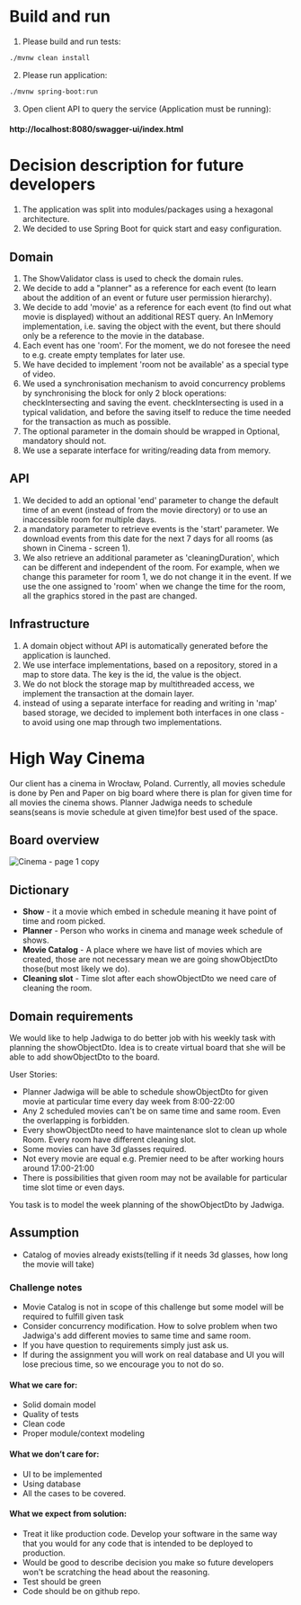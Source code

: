 # Build and run
1. Please build and run tests:
```bash
./mvnw clean install
```
2. Please run application:
```bash
./mvnw spring-boot:run
```
3. Open client API to query the service (Application must be running):
#### http://localhost:8080/swagger-ui/index.html

# Decision description for future developers
1. The application was split into modules/packages using a hexagonal architecture.
2. We decided to use Spring Boot for quick start and easy configuration.

## Domain
1. The ShowValidator class is used to check the domain rules.
2. We decide to add a "planner" as a reference for each event (to learn about the addition of an event or future user permission hierarchy).
3. We decide to add 'movie' as a reference for each event (to find out what movie is displayed) without an additional REST query. An InMemory implementation, i.e. saving the object with the event, but there should only be a reference to the movie in the database.
4. Each event has one 'room'. For the moment, we do not foresee the need to e.g. create empty templates for later use.
5. We have decided to implement 'room not be available' as a special type of video.
6. We used a synchronisation mechanism to avoid concurrency problems by synchronising the block for only 2 block operations: checkIntersecting and saving the event. checkIntersecting is used in a typical validation, and before the saving itself to reduce the time needed for the transaction as much as possible.
7. The optional parameter in the domain should be wrapped in Optional, mandatory should not.
8. We use a separate interface for writing/reading data from memory.

## API
1. We decided to add an optional 'end' parameter to change the default time of an event (instead of from the movie directory) or to use an inaccessible room for multiple days.
2. a mandatory parameter to retrieve events is the 'start' parameter. We download events from this date for the next 7 days for all rooms (as shown in Cinema - screen 1).
3. We also retrieve an additional parameter as 'cleaningDuration', which can be different and independent of the room. For example, when we change this parameter for room 1, we do not change it in the event. If we use the one assigned to 'room' when we change the time for the room, all the graphics stored in the past are changed.

## Infrastructure
1. A domain object without API is automatically generated before the application is launched.
2. We use interface implementations, based on a repository, stored in a map to store data. The key is the id, the value is the object.
3. We do not block the storage map by multithreaded access, we implement the transaction at the domain layer.
4. instead of using a separate interface for reading and writing in 'map' based storage, we decided to implement both interfaces in one class - to avoid using one map through two implementations.

# High Way Cinema

Our client has a cinema in Wrocław, Poland. Currently, all movies schedule is done by Pen and Paper on big board where there is plan for given time for all movies the cinema shows. Planner Jadwiga needs to schedule seans(seans is movie schedule at given time)for best used of the space.

## Board overview

![Cinema - page 1 copy](https://user-images.githubusercontent.com/34231627/150541482-0b1e4a66-4298-4d3e-846f-c62ba1c8e37b.png)

## Dictionary

* **Show** - it a movie which embed in schedule meaning it have point of time and room picked.
* **Planner** - Person who works in cinema and manage week schedule of shows.
* **Movie Catalog** - A place where we have list of movies which are created, those are not necessary mean we are going showObjectDto those(but most likely we do).
* **Cleaning slot** -  Time slot after each showObjectDto we need care of cleaning the room.

## Domain requirements

We would like to help Jadwiga to do better job with his weekly task with planning the showObjectDto. Idea is to create virtual board that she will be able to add showObjectDto to the board.

User Stories:
- Planner Jadwiga will be able to schedule showObjectDto for given movie at particular time every day week from 8:00-22:00
- Any 2 scheduled movies can't be on same time and same room. Even the overlapping is forbidden.
- Every showObjectDto need to have maintenance slot to clean up whole Room. Every room have different cleaning slot.
- Some movies can have 3d glasses required.
- Not every movie are equal e.g. Premier need to be after working hours around 17:00-21:00
- There is possibilities that given room may not be available for particular time slot time or even days.


You task is to model the week planning of the showObjectDto by Jadwiga.

## Assumption
- Catalog of movies already exists(telling if it needs 3d glasses, how long the movie will take)

### Challenge notes

* Movie Catalog is not in scope of this challenge but some model will be required to fulfill given task
* Consider concurrency modification. How to solve problem
  when two Jadwiga's add different movies to same time and same room.
* If you have question to requirements simply just ask us.
* If during the assignment you will work on real database and UI you will lose precious time, so we encourage you to not do so.

#### What we care for:
- Solid domain model
- Quality of tests
- Clean code
- Proper module/context modeling

#### What we don’t care for:
- UI to be implemented
- Using database
- All the cases to be covered.

#### What we expect from solution:
- Treat it like production code. Develop your software in the same way that you would for any code that is intended to be deployed to production.
- Would be good to describe decision you make so future developers won't be scratching the head about the reasoning.
- Test should be green
- Code should be on github repo.
